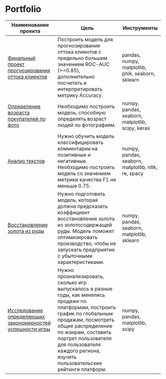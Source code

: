 # Portfolio
| Наименование проекта | Цель           | Инструменты    |
|----------------------|----------------|----------------|
| [Финальный проект прогнозирования оттока клиентов](https://github.com/KsenNN87/yandex_practicum/tree/main/Прогнозирование%20оттока%20клиентов) | Построить модель для прогнозирования оттока клиентов с предельно большим значением ROC-AUC (>=0.85), дополнительно посчитать и интерпретировать метрику Accuracy. | pandas, numpy, matplotlib, phik, seaborn, sklearn |
| [Определение возраста покупателей по фото](https://github.com/KsenNN87/Portfolio/tree/main/Определение%20возраста%20покупателей%20по%20фото) | Необходимо построить модель, способную определять возраст людей по фотографиям. | numpy, pandas, seaborn, matplotlib, scipy, keras |
| [Анализ текстов](https://github.com/KsenNN87/yandex_practicum/tree/main/Анализ%20текстов) | Нужно обучить модель классифицировать комментарии на позитивные и негативные. Необходимо построить модель со значением метрики качества F1 не меньше 0.75. | numpy, pandas, seaborn, matplotlib, nltk, re, spacy |
| [Восстановление золота из руды](https://github.com/KsenNN87/Portfolio/tree/main/Восстановление%20золота%20из%20руды) | Нужно подготовить модель, которая должна предсказать коэффициент восстановления золота из золотосодержащей руды. Модель поможет оптимизировать производство, чтобы не запускать предприятие с убыточными характеристиками. | numpy, pandas, seaborn, matplotlib, sklearn|
| [Исследование определяющих закономерностей успешности игры](https://github.com/KsenNN87/Portfolio/tree/main/Исследование%20определяющих%20закономерностей%20успешности%20игры) | Нужно проанализировать, сколько игр выпускалось в разные годы, как менялись продажи по платформам, построить график по глобальным продажам, посмотреть общее распределение по жанрам, составить портрет пользователя для пользователя каждого региона, изучить пользовательские рейтинги платформ. | numpy, pandas, matplotlib, scipy |
